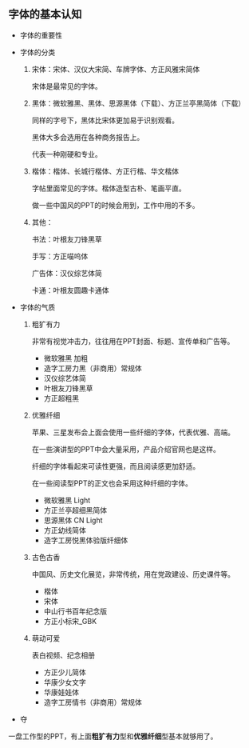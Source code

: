 ## 字体的基本认知

- 字体的重要性

- 字体的分类
  1. 宋体：宋体、汉仪大宋简、车牌字体、方正风雅宋简体
  
     宋体是最常见的字体。
  
  2. 黑体：微软雅黑、黑体、思源黑体（下载）、方正兰亭黑简体（下载）
  
     同样的字号下，黑体比宋体更加易于识别观看。
  
     黑体大多会选用在各种商务报告上。
  
     代表一种刚硬和专业。
  
  3. 楷体：楷体、长城行楷体、方正行楷、华文楷体
  
     字帖里面常见的字体。楷体造型古朴、笔画平直。
  
     做一些中国风的PPT的时候会用到，工作中用的不多。
  
  4. 其他：
  
     书法：叶根友刀锋黑草
  
     手写：方正喵呜体
  
     广告体：汉仪综艺体简
  
     卡通：叶根友圆趣卡通体
  
- 字体的气质

  1. 粗犷有力

     非常有视觉冲击力，往往用在PPT封面、标题、宣传单和广告等。

     - 微软雅黑 加粗
     - 造字工房力黑（非商用）常规体
     - 汉仪综艺体简
     - 叶根友刀锋黑草
     - 方正超粗黑

  2. 优雅纤细

     苹果、三星发布会上面会使用一些纤细的字体，代表优雅、高端。

     在一些演讲型的PPT中会大量采用，产品介绍官网也是这样。

     纤细的字体看起来可读性更强，而且阅读感更加舒适。

     在一些阅读型PPT的正文也会采用这种纤细的字体。

     - 微软雅黑 Light
     - 方正兰亭超细黑简体
     - 思源黑体 CN Light
     - 方正幼线简体
     - 造字工房悦黑体验版纤细体

  3. 古色古香

     中国风、历史文化展览，非常传统，用在党政建设、历史课件等。

     - 楷体
     - 宋体
     - 中山行书百年纪念版
     - 方正小标宋_GBK

  4. 萌动可爱

     表白视频、纪念相册

     - 方正少儿简体
     - 华康少女文字
     - 华康娃娃体
     - 造字工房情书（非商用）常规体

- 夺

一盘工作型的PPT，有上面**粗犷有力**型和**优雅纤细**型基本就够用了。